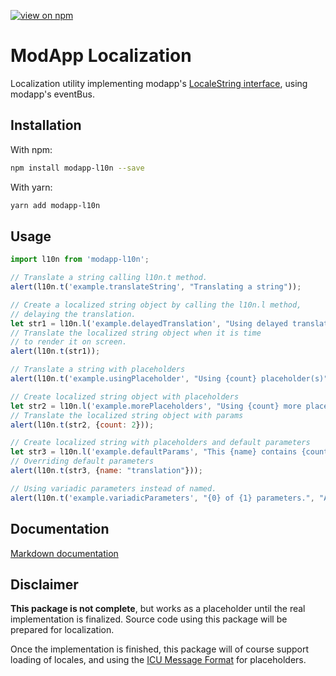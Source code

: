 [![view on npm](http://img.shields.io/npm/v/modapp-l10n.svg)](https://www.npmjs.org/package/modapp-l10n)

# ModApp Localization
Localization utility implementing modapp's [LocaleString interface](https://github.com/jirenius/modapp/blob/master/docs/docs.md#LocaleString), using modapp's eventBus.

## Installation

With npm:
```sh
npm install modapp-l10n --save
```

With yarn:
```sh
yarn add modapp-l10n
```

## Usage

```javascript
import l10n from 'modapp-l10n';

// Translate a string calling l10n.t method.
alert(l10n.t('example.translateString', "Translating a string"));

// Create a localized string object by calling the l10n.l method,
// delaying the translation.
let str1 = l10n.l('example.delayedTranslation', "Using delayed translation");
// Translate the localized string object when it is time
// to render it on screen.
alert(l10n.t(str1));

// Translate a string with placeholders
alert(l10n.t('example.usingPlaceholder', "Using {count} placeholder(s)", {count: 1}));

// Create localized string object with placeholders
let str2 = l10n.l('example.morePlaceholders', "Using {count} more placeholder(s)");
// Translate the localized string object with params
alert(l10n.t(str2, {count: 2}));

// Create localized string with placeholders and default parameters
let str3 = l10n.l('example.defaultParams', "This {name} contains {count} placeholders", {name: "locale string", count: 2});
// Overriding default parameters
alert(l10n.t(str3, {name: "translation"}));

// Using variadic parameters instead of named.
alert(l10n.t('example.variadicParameters', "{0} of {1} parameters.", "An example", "variadic"));
```

## Documentation

[Markdown documentation](https://github.com/jirenius/modapp-l10n/blob/master/docs/docs.md)

## Disclaimer

**This package is not complete**, but works as a placeholder until the real implementation is finalized. Source code using this package will be prepared for localization.

Once the implementation is finished, this package will of course support loading of locales, and using the [ICU Message Format](http://userguide.icu-project.org/formatparse/messages) for placeholders.